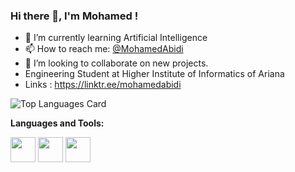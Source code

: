 ### Hi there 👋, I'm Mohamed !

- 🌱  I’m currently learning Artificial Intelligence
- 📫  How to reach me: <a href="https://www.linkedin.com/in/mohamed-abidi-919505192/">@MohamedAbidi</a> 
- 👯  I’m looking to collaborate on new projects.
- Engineering Student at Higher Institute of Informatics of Ariana
- Links : https://linktr.ee/mohamedabidi

![Top Languages Card](https://github-readme-stats.vercel.app/api/top-langs/?username=mohamedabidi97&layout=compact)


**Languages and Tools:**  

<code><img height="40" src="https://raw.githubusercontent.com/shinokada/shinokada/master/assets/jupyter-notebook.png"></code>
<code><img height="40" src="https://raw.githubusercontent.com/shinokada/shinokada/master/assets/python.png"></code>
<code><img height="40" src="https://raw.githubusercontent.com/shinokada/shinokada/master/assets/visual-studio-code.png"></code>
